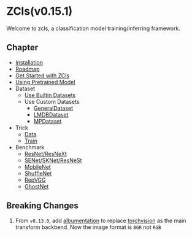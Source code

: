 # ZCls(v0.15.1)

Welcome to zcls, a classification model training/inferring framework.

## Chapter

* [Installation](./install.md)
* [Roadmap](./roadmap.md)
* [Get Started with ZCls](./get-started.md)
* [Using Pretrained Model](./pretrained-model.md)
* Dataset
    * [Use Builtin Datasets](./builtin-datasets.md)
    * Use Custom Datasets
        * [GeneralDataset](./general_dataset.md)
        * [LMDBDataset](./lmdb_dataset.md)
        * [MPDataset](./mp_dataset.md)
* Trick
    * [Data](./trick-data.md)
    * [Train](./trick-train.md)
* Benchmark
    * [ResNet/ResNeXt](./benchmark-resnet.md)
    * [SENet/SKNet/ResNeSt](./benchmark-resnest.md)
    * [MobileNet](./benchmark-mobilenet.md)
    * [ShuffleNet](./benchmark-shufflenet.md)
    * [RepVGG](./benchmark-repvgg.md)
    * [GhostNet](./benchmark-ghostnet.md)

## Breaking Changes

1. From `v0.13.0`, add [albumentation](https://github.com/albumentations-team/albumentations) to replace [torchvision](https://github.com/pytorch/vision) as the main transform backbend. Now the image format is `BGR` not `RGB`